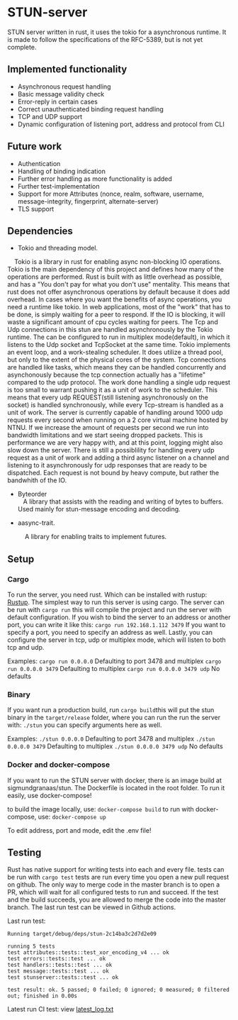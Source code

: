 # STUN-server

STUN server written in rust, it uses the tokio for a asynchronous runtime. It is made to follow the specifications of the RFC-5389, but is not yet complete.

## Implemented functionality

- Asynchronous request handling
- Basic message validity check
- Error-reply in certain cases
- Correct unauthenticated binding request handling
- TCP and UDP support
- Dynamic configuration of listening port, address and protocol from CLI

## Future work

- Authentication
- Handling of binding indication
- Further error handling as more functionality is added
- Further test-implementation
- Support for more Attributes (nonce, realm, software, username, message-integrity, fingerprint, alternate-server)
- TLS support

## Dependencies

- Tokio and threading model.  
 
&nbsp;&nbsp;&nbsp; Tokio is a library in rust for enabling async non-blocking IO operations. Tokio is the main dependency of this project and defines how many of the operations are performed. Rust is built with as little overhead as possible, and has a "You don't pay for what you don't use" mentality. This means that rust does not offer asynchronous operations by default because it does add overhead. In cases where you want the benefits of async operations, you need a runtime like tokio. In web applications, most of the "work" that has to be done, is simply waiting for a peer to respond. If the IO is blocking, it will waste a significant amount of cpu cycles waiting for peers. The Tcp and Udp connections in this stun are handled asynchronously by the Tokio runtime. The can be configured to run in multiplex mode(default), in which it listens to the Udp socket and TcpSocket at the same time. Tokio implements an event loop, and a work-stealing scheduler. It does utilize a thread pool, but only to the extent of the physical cores of the system. Tcp connections are handled like tasks, which means they can be handled concurrently and asynchonously because the tcp connection actually has a "lifetime" compared to the udp protocol. The work done handling a single udp request is too small to warrant pushing it as a unit of work to the scheduler. This means that every udp REQUEST(still listening asynchronously on the socket) is handled synchronously, while every Tcp-stream is handled as a unit of work. The server is currently capable of handling around 1000 udp requests every second when running on a 2 core virtual machine hosted by NTNU. If we increase the amount of requests per second we run into bandwidth limitations and we start seeing dropped packets. This is performance we are very happy with, and at this point, logging might also slow down the server. There is still a possiblility for handling every udp request as a unit of work and adding a third async listener on a channel and listening to it asynchronously for udp responses that are ready to be dispatched. Each request is not bound by heavy compute, but rather the bandwhith of the IO.
- Byteorder  
  &nbsp;&nbsp;&nbsp;A library that assists with the reading and writing of bytes to buffers. Used mainly for stun-message encoding and decoding.
- aasync-trait. 


  &nbsp;&nbsp;&nbsp; A library for enabling traits to implement futures.

## Setup

### Cargo

To run the server, you need rust. Which can be installed with rustup: [Rustup](https://rustup.rs/).
The simplest way to run this server is using cargo. The server can be run with `cargo run` this will compile the project and run the server with default configuration. If you wish to bind the server to an address or another port, you can write it like this: `cargo run 192.168.1.112 3479` If you want to specify a port, you need to specify an address as well. Lastly, you can configure the server in tcp, udp or multiplex mode, which will listen to both tcp and udp.

Examples:
`cargo run 0.0.0.0` Defaulting to port 3478 and multiplex
`cargo run 0.0.0.0 3479` Defaulting to multiplex
`cargo run 0.0.0.0 3479 udp` No defaults

### Binary

If you want run a production build, run `cargo build`this will put the stun binary in the `target/release` folder, where you can run the run the server with: `./stun` you can specify arguments here as well.

Examples:
`./stun 0.0.0.0` Defaulting to port 3478 and multiplex
`./stun 0.0.0.0 3479` Defaulting to multiplex
`./stun 0.0.0.0 3479 udp` No defaults

### Docker and docker-compose

If you want to run the STUN server with docker, there is an image build at sigmundgranaas/stun. The Dockerfile is located in the root folder. To run it easily, use docker-compose!

to build the image locally, use: `docker-compose build`
to run with docker-compose, use: `docker-compose up`

To edit address, port and mode, edit the .env file!

## Testing

Rust has native support for writing tests into each and every file. tests can be run with `cargo test` tests are run every time you open a new pull request on github. The only way to merge code in the master branch is to open a PR, which will wait for all configured tests to run and succeed. If the test and the build succeeds, you are allowed to merge the code into the master branch. The last run test can be viewed in Github actions.

Last run test:

```
Running target/debug/deps/stun-2c14ba3c2d7d2e09

running 5 tests
test attributes::tests::test_xor_encoding_v4 ... ok
test errors::tests::test ... ok
test handlers::tests::test ... ok
test message::tests::test ... ok
test stunserver::tests::test ... ok

test result: ok. 5 passed; 0 failed; 0 ignored; 0 measured; 0 filtered out; finished in 0.00s
```

Latest run CI test: view [latest_log.txt](./latest_log.txt)
